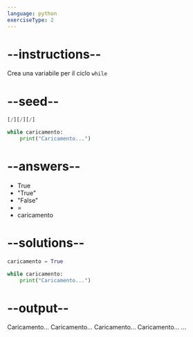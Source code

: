 ```yaml
---
language: python
exerciseType: 2
---
```


# --instructions--

Crea una variabile per il ciclo `while`

# --seed--

```python
[/][/][/]

while caricamento:
    print("Caricamento...")
```

# --answers--

- True
- "True"
- "False"
-  = 
- caricamento

# --solutions--

```python
caricamento = True

while caricamento:
    print("Caricamento...")
```

# --output--

Caricamento...
Caricamento...
Caricamento...
Caricamento...
...
